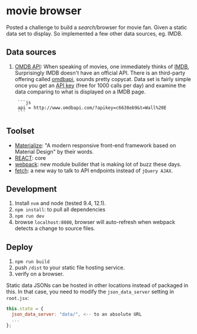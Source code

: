 # movie browser

Posted a challenge to build a _search_/browser for movie fan. Given a
static data set to display. So implemented a few other data sources,
eg. IMDB. 


## Data sources


1. [OMDB API][omdbapi]: When speaking of movies, one immediately thinks
   of [IMDB][imdb], Surprisingly IMDB doesn't have an official
   API. There is an third-party offering called [omdbapi][omdbapi],
   sounds pretty copycat. Data set is fairly simple once you get an
   [API key][omdbapi key] (free for 1000 calls per day) and examine
   the data comparing to what is displayed on a IMDB page.

        ```js
        api = http://www.omdbapi.com/?apikey=c6638eb9&t=Wall%20E
        ```

[imdb]: https://www.imdb.com/
[omdbapi]: http://www.omdbapi.com/
[omdbapi key]: http://www.omdbapi.com/apikey.aspx

## Toolset

* [Materialize][]: "A modern responsive front-end framework based on Material Design" by their words.
* [REACT][]: core
* [webpack][]: new module builder that is making lot of buzz these days.
* [fetch][]: a new way to talk to API endpoints instead of `jQuery AJAX`.

[materialize]: http://materializecss.com/
[react]: https://facebook.github.io/react/
[webpack]: https://webpack.github.io/
[fetch]: https://github.com/github/fetch

## Development

1. Install `nvm` and node (tested 9.4, 12.1).
1. `npm install`: to pull all dependencies
2. `npm run dev`
3. browse `localhost:8080`, browser will auto-refresh when webpack detects a change to source files.

## Deploy

1. `npm run build`
2. push `/dist` to your static file hosting service.
3. verify on a browser.

Static data JSONs can be hosted in other locations instead of packaged
in this. In that case, you need to modify the `json_data_server`
setting in `root.jsx`:

```js
this.state = {
  json_data_server: "data/", <-- to an absolute URL
  ...
};
```
